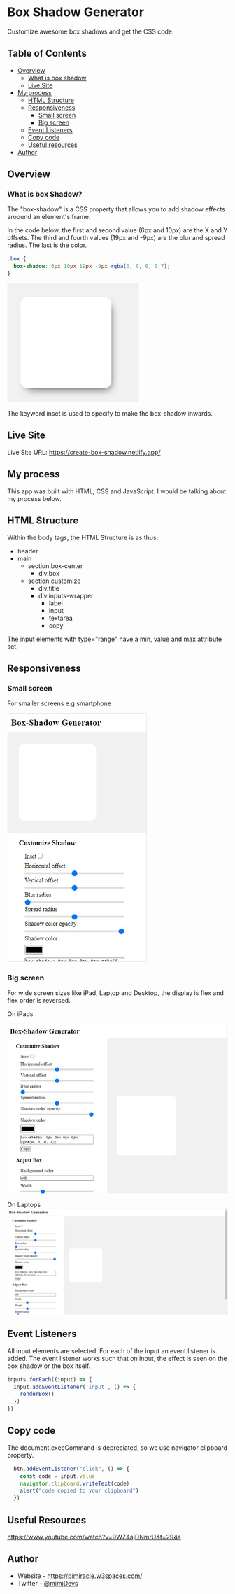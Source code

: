 # Box Shadow Generator

Customize awesome box shadows and get the CSS code.

## Table of Contents

- [Overview](#overview)
  - [What is box shadow](#what-is-box-shadow)
  - [Live Site](#live-site)
- [My process](#my-process)
  - [HTML Structure](#html-structure)
  - [Responsiveness](#responsiveness)
    - [Small screen](#small-screen)
    - [Big screen](#big-screen)
  - [Event Listeners](#event-listeners)
  - [Copy code](#copy-code)
  - [Useful resources](#useful-resources)
- [Author](#author)

## Overview

### What is box Shadow?

The "box-shadow" is a CSS property that allows you to add shadow effects aroound an element's frame.

In the code below, the first and second value (6px and 10px) are the X and Y offsets. The third and fourth values (19px and -9px) are the blur and spread radius. The last is the color.

```css
.box {
  box-shadow: 6px 10px 19px -9px rgba(0, 0, 0, 0.7);
}
```

![](./screenshots/css%20result.jpg)

The keyword inset is used to specify to make the box-shadow inwards.

## Live Site

Live Site URL: https://create-box-shadow.netlify.app/

## My process

This app was built with HTML, CSS and JavaScript.
I would be talking about my process below.

## HTML Structure

Within the body tags, the HTML Structure is as thus:

- header
- main
  - section.box-center
    - div.box
  - section.customize
    - div.title
    - div.inputs-wrapper
      - label
      - input
      - textarea
      - copy

The input elements with type="range" have a min, value and max attribute set.

## Responsiveness

### Small screen

For smaller screens e.g smartphone

![](./screenshots/mobile.jpg)

### Big screen

For wide screen sizes like iPad, Laptop and Desktop, the display is flex and flex order is reversed.

On iPads

![](./screenshots/ipad.jpg)

On Laptops
![](./screenshots/laptop.jpg)

## Event Listeners

All input elements are selected. For each of the input an event listener is added. The event listener works such that on input, the effect is seen on the box shadow or the box itself.

```js
inputs.forEach((input) => {
  input.addEventListener('input', () => {
    renderBox()
  })
})
```

## Copy code
The document.execCommand is depreciated, so we use navigator clipboard property.

```js
  btn.addEventListener("click", () => {
    const code = input.value
    navigator.clipboard.writeText(code)
    alert("code copied to your clipboard")
  })
```

## Useful Resources

https://www.youtube.com/watch?v=9WZ4ajDNmrU&t=294s

## Author

- Website - https://pimiracle.w3spaces.com/
- Twitter - [@mimiDevs](https://www.twitter.com/mimiDevs)
